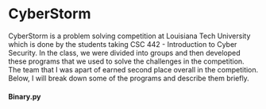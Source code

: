 # CyberStorm
CyberStorm is a problem solving competition at Louisiana Tech University which is done by the students taking CSC 442 - Introduction to Cyber Security.
In the class, we were divided into groups and then developed these programs that we used to solve the challenges in the competition. The team that I was apart of earned second place overall in the competition. Below, I will break down some of the programs and describe them briefly.

<h4> Binary.py </h4>
